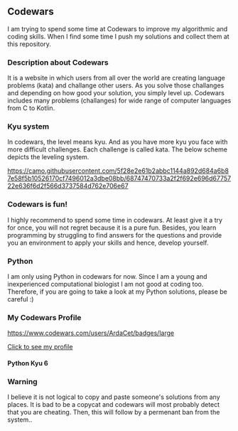 ## Codewars
I am trying to spend some time at Codewars to improve my algorithmic and coding skills. When I find some time I push my solutions and collect them at this repository.

### Description about Codewars
It is a website in which users from all over the world are creating language problems (kata) and challange other users. As you solve those challanges and depending on how good your solution, you simply level up. Codewars includes many problems (challanges) for wide range of computer languages from C to Kotlin.

### Kyu system
In codewars, the level means kyu. And as you have more kyu you face with more difficult challenges. Each challenge is called kata.
The below scheme depicts the leveling system.

https://camo.githubusercontent.com/5f28e2e61b2abbc1144a892d684a6b87e58f5b10526170cf7496012a3dbe08bb/68747470733a2f2f692e696d6775722e636f6d2f566d3737584d762e706e67

### Codewars is fun!
I highly recommend to spend some time in codewars. At least give it a try for once, you will not regret because it is a pure fun. Besides, you learn programming by struggling to find answers for the questions and provide you an environment to apply your skills and hence, develop yourself.

### Python
I am only using Python in codewars for now. Since I am a young and inexperienced computational biologist I am not good at coding too. Therefore, if you are going to take a look at my Python solutions, please be careful :)

### My Codewars Profile
https://www.codewars.com/users/ArdaCet/badges/large

[Click to see my profile](https://www.codewars.com/users/ArdaCet)

#### Python Kyu 6

### Warning
I believe it is not logical to copy and paste someone's solutions from any places. It is bad to be a copycat and codewars will most probably detect that you are cheating. Then, this will follow by a permenant ban from the system..
